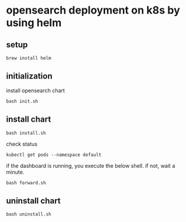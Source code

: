 # opensearch deployment on k8s by using helm

## setup

```shell
brew install helm
```

## initialization

install opensearch chart

```shell
bash init.sh
```

## install chart

```shell
bash install.sh
```

check status

```shell
kubectl get pods --namespace default
```

if the dashboard is running, you execute the below shell. if not, wait a minute.

```shell
bash forward.sh
```

## uninstall chart

```shell
bash uninstall.sh
```
